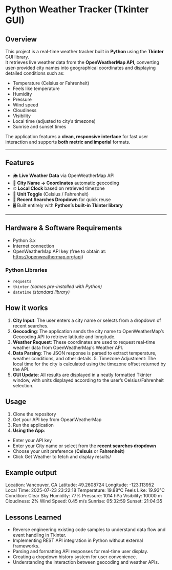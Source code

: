 # Python Weather Tracker (Tkinter GUI)

## Overview
This project is a real-time weather tracker built in **Python** using the **Tkinter** GUI library.  
It retrieves live weather data from the **OpenWeatherMap API**, converting user-provided city names into geographical coordinates and displaying detailed conditions such as:

- Temperature (Celsius or Fahrenheit)
- Feels like temperature
- Humidity
- Pressure
- Wind speed
- Cloudiness
- Visibility
- Local time (adjusted to city’s timezone)
- Sunrise and sunset times

The application features a **clean, responsive interface** for fast user interaction and supports **both metric and imperial** formats.

---

## Features
- 🌦 **Live Weather Data** via OpenWeatherMap API
- 📍 **City Name → Coordinates** automatic geocoding
- ⏱ **Local Clock** based on retrieved timezone
- 🔄 **Unit Toggle** (Celsius / Fahrenheit)
- 📜 **Recent Searches Dropdown** for quick reuse
- 🖥 Built entirely with **Python’s built-in Tkinter library**

---

## Hardware & Software Requirements
- Python 3.x
- Internet connection
- OpenWeatherMap API key (free to obtain at: https://openweathermap.org/api)

### Python Libraries
- `requests`
- `tkinter` *(comes pre-installed with Python)*
- `datetime` *(standard library)*

## How it works
1. **City Input**: The user enters a city name or selects from a dropdown of recent searches.
2.	**Geocoding**: The application sends the city name to OpenWeatherMap’s Geocoding API to retrieve latitude and longitude.
3.	**Weather Request**: These coordinates are used to request real-time weather data from OpenWeatherMap’s Weather API.
4.	**Data Parsing**: The JSON response is parsed to extract temperature, weather conditions, and other details.	5.	Timezone Adjustment: The local time for the city is calculated using the timezone offset returned by the API.
6.	**GUI Update**: All results are displayed in a neatly formatted Tkinter window, with units displayed according to the user’s Celsius/Fahrenheit selection.

## Usage
1. Clone the repository
2. Get your API key from OpeanWeatherMap
3. Run the application
4. **Using the App**:
- Enter your API key
- Enter your City name or select from the **recent searches dropdown**
- Choose your unit preference (**Celsuis** or **Fahrenheit**)
- Click Get Weather to fetch and display results/

## Example output
Location: Vancouver, CA
Latitude: 49.2608724
Longitude: -123.113952
Local Time: 2025-07-23 23:22:18
Temperature: 19.88°C
Feels Like: 19.93°C
Condition: Clear Sky
Humidity: 77%
Pressure: 1014 hPa
Visibility: 10000 m
Cloudiness: 2%
Wind Speed: 0.45 m/s
Sunrise: 05:32:59
Sunset: 21:04:35

## Lessons Learned
- Reverse engineering existing code samples to understand data flow and event handling in Tkinter.
- Implementing REST API integration in Python without external frameworks.
- Parsing and formatting API responses for real-time user display.
- Creating a dropdown history system for user convenience.
- Understanding the interaction between geocoding and weather APIs.
